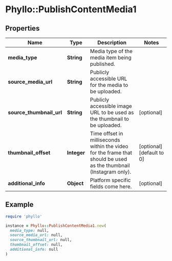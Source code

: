 # Phyllo::PublishContentMedia1

## Properties

| Name | Type | Description | Notes |
| ---- | ---- | ----------- | ----- |
| **media_type** | **String** | Media type of the media item being published. |  |
| **source_media_url** | **String** | Publicly accessible URL for the media to be uploaded. |  |
| **source_thumbnail_url** | **String** | Publicly accessible image URL to be used as the thumbnail to be uploaded. | [optional] |
| **thumbnail_offset** | **Integer** | Time offset in milliseconds within the video for the frame that should be used as the thumbnail (Instagram only). | [optional][default to 0] |
| **additional_info** | **Object** | Platform specific fields come here. | [optional] |

## Example

```ruby
require 'phyllo'

instance = Phyllo::PublishContentMedia1.new(
  media_type: null,
  source_media_url: null,
  source_thumbnail_url: null,
  thumbnail_offset: null,
  additional_info: null
)
```

